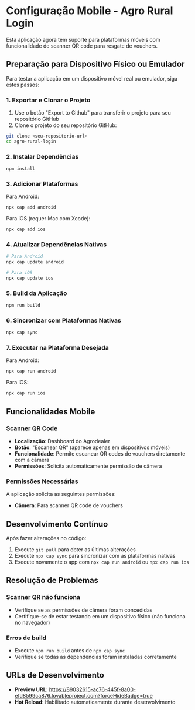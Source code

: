 # Configuração Mobile - Agro Rural Login

Esta aplicação agora tem suporte para plataformas móveis com funcionalidade de scanner QR code para resgate de vouchers.

## Preparação para Dispositivo Físico ou Emulador

Para testar a aplicação em um dispositivo móvel real ou emulador, siga estes passos:

### 1. Exportar e Clonar o Projeto
1. Use o botão "Export to Github" para transferir o projeto para seu repositório GitHub
2. Clone o projeto do seu repositório GitHub:
```bash
git clone <seu-repositorio-url>
cd agro-rural-login
```

### 2. Instalar Dependências
```bash
npm install
```

### 3. Adicionar Plataformas
Para Android:
```bash
npx cap add android
```

Para iOS (requer Mac com Xcode):
```bash
npx cap add ios
```

### 4. Atualizar Dependências Nativas
```bash
# Para Android
npx cap update android

# Para iOS
npx cap update ios
```

### 5. Build da Aplicação
```bash
npm run build
```

### 6. Sincronizar com Plataformas Nativas
```bash
npx cap sync
```

### 7. Executar na Plataforma Desejada
Para Android:
```bash
npx cap run android
```

Para iOS:
```bash
npx cap run ios
```

## Funcionalidades Mobile

### Scanner QR Code
- **Localização**: Dashboard do Agrodealer
- **Botão**: "Escanear QR" (aparece apenas em dispositivos móveis)
- **Funcionalidade**: Permite escanear QR codes de vouchers diretamente com a câmera
- **Permissões**: Solicita automaticamente permissão de câmera

### Permissões Necessárias
A aplicação solicita as seguintes permissões:
- **Câmera**: Para scanner QR code de vouchers

## Desenvolvimento Contínuo

Após fazer alterações no código:
1. Execute `git pull` para obter as últimas alterações
2. Execute `npx cap sync` para sincronizar com as plataformas nativas
3. Execute novamente o app com `npx cap run android` ou `npx cap run ios`

## Resolução de Problemas

### Scanner QR não funciona
- Verifique se as permissões de câmera foram concedidas
- Certifique-se de estar testando em um dispositivo físico (não funciona no navegador)

### Erros de build
- Execute `npm run build` antes de `npx cap sync`
- Verifique se todas as dependências foram instaladas corretamente

## URLs de Desenvolvimento
- **Preview URL**: https://89032615-ac76-445f-8a00-efd8599ca876.lovableproject.com?forceHideBadge=true
- **Hot Reload**: Habilitado automaticamente durante desenvolvimento